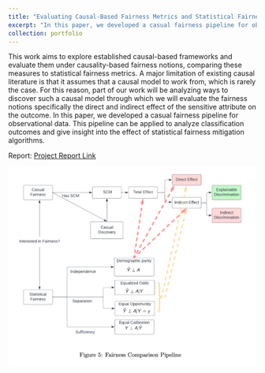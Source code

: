 ```yaml
---
title: "Evaluating Causal-Based Fairness Metrics and Statistical Fairness Metrics"
excerpt: "In this paper, we developed a casual fairness pipeline for observational data. This pipeline can be applied to analyze classification outcomes and give insight into the effect of statistical fairness mitigation algorithms. <br/><br/><img src='/images/causal-inference-cartoon.png'>"
collection: portfolio
---
```


This work aims to explore established causal-based frameworks and evaluate them under causality-based fairness notions, comparing these measures to statistical fairness metrics. A major limitation of existing causal literature is that it assumes that a causal model to work from, which is rarely the case. For this reason, part of our work will be analyzing ways to discover such a causal model through which we will evaluate the fairness notions specifically the direct and indirect effect of the sensitive attribute on the outcome. In this paper, we developed a casual fairness pipeline for observational data. This pipeline can be applied to analyze classification outcomes and give insight into the effect of statistical fairness mitigation algorithms.


Report: [Project Report Link](https://rohithravin.github.io/files/causal-fairness-report.pdf)

<img src='/images/causal-fairness-img.png'>